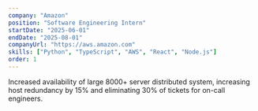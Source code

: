 ```yaml
---
company: "Amazon"
position: "Software Engineering Intern"
startDate: "2025-06-01"
endDate: "2025-08-01"
companyUrl: "https://aws.amazon.com"
skills: ["Python", "TypeScript", "AWS", "React", "Node.js"]
order: 1
---
```


Increased availability of large 8000+ server distributed system, increasing host redundancy by 15% and eliminating 30% of tickets for on-call engineers. 